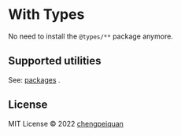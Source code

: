 # With Types

No need to install the `@types/**` package anymore.

## Supported utilities

See: [packages](https://github.com/chengpeiquan/withtypes/tree/main/packages) .

## License

MIT License © 2022 [chengpeiquan](https://github.com/chengpeiquan)

